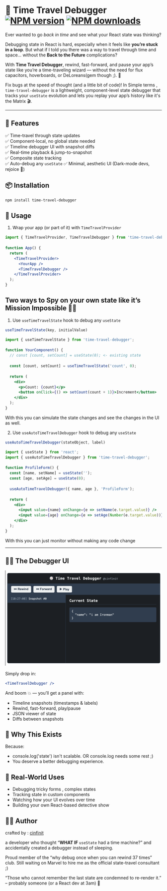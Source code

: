 
# 🧭 Time Travel Debugger [![NPM version](https://img.shields.io/npm/v/time-travel-debugger.svg?style=flat)](https://www.npmjs.com/package/time-travel-debugger) [![NPM downloads](https://img.shields.io/npm/dm/time-travel-debugger.svg?style=flat)](https://npmjs.org/package/time-travel-debugger)

Ever wanted to go *back in time* and see what your React state was thinking?

Debugging state in React is hard, especially when it feels like **you’re stuck in a loop**. But what if I told you there was a way to travel through time and space… without the **Back to the Future** complications?

With **Time Travel Debugger**, rewind, fast-forward, and pause your app’s state like you’re a time-traveling wizard — without the need for flux capacitors, hoverboards, or DeLoreans(gem though ;). 🌌

Fix bugs at the speed of thought (and a little bit of code)!
In Simple terms , 
`time-travel-debugger` is a lightweight, component-level state debugger that tracks your `useState` evolution and lets you replay your app’s history like it's the Matrix 🎬.

---

## 🚀 Features

✅ Time-travel through state updates  
✅ Component-local, no global state needed  
✅ Timeline debugger UI with snapshot diffs  
✅ Real-time playback & jump-to-snapshot  
✅ Composite state tracking  
✅ Auto-debug any `useState` 
✅ Minimal, aesthetic UI (Dark-mode devs, rejoice 🖤)

## 📦 Installation

```bash
npm install time-travel-debugger
```

## 📝 Usage
1. Wrap your app (or part of it) with `TimeTravelProvider`
```jsx
import { TimeTravelProvider, TimeTravelDebugger } from 'time-travel-debugger';

function App() {
  return (
    <TimeTravelProvider>
      <YourApp />
      <TimeTravelDebugger />
    </TimeTravelProvider>
  );
}
```


## Two ways to Spy on your own state like it’s Mission Impossible 🕵️‍♂️

1. Use `useTimeTravelState` hook to debug any `useState`
```jsx
useTimeTravelState(key, initialValue)
```

```jsx
import { useTimeTravelState } from 'time-travel-debugger';

function YourComponent() {
  // const [count, setCount] = useState(0); <- existing state

  const [count, setCount] = useTimeTravelState('count', 0);

  return (
    <div>
      <p>Count: {count}</p>
      <button onClick={() => setCount(count + 1)}>Increment</button>
    </div>
  );
}
```
With this you can simulate the state changes and see the changes in the UI as well.

2. Use `useAutoTimeTravelDebugger` hook to debug any `useState`

```jsx
useAutoTimeTravelDebugger(stateObject, label)
```

```jsx
import { useState } from 'react';
import { useAutoTimeTravelDebugger } from 'time-travel-debugger';

function ProfileForm() {
  const [name, setName] = useState('');
  const [age, setAge] = useState(0);

  useAutoTimeTravelDebugger({ name, age }, 'ProfileForm');

  return (
    <div>
      <input value={name} onChange={e => setName(e.target.value)} />
      <input value={age} onChange={e => setAge(Number(e.target.value))} />
    </div>
  );
}
```
With this you can just monitor without making any code change 

---

## 🕵️‍♀️ The Debugger UI

<img src="./demo.png" alt="time-travel-debugger Demo" width="600">

Simply drop in:
```jsx
<TimeTravelDebugger />
```

And boom 💥 —
you’ll get a panel with:
- Timeline snapshots (timestamps & labels)
- Rewind, fast-forward, play/pause
- JSON viewer of state
- Diffs between snapshots

## 🧪 Why This Exists
Because:
- console.log('state') isn't scalable. OR console.log needs some rest ;)
- You deserve a better debugging experience.

## 🤖 Real-World Uses
- Debugging tricky forms , complex states
- Tracking state in custom components
- Watching how your UI evolves over time
- Building your own React-based detective show

## 🧑‍🎨 Author

 crafted by : [cinfinit](https://github.com/cinfinit)

 a developer who thought “**WHAT IF** `useState` had a time machine?” and accidentally created a debugger instead of sleeping.

Proud member of the “why debug once when you can rewind 37 times” club.
Still waiting on Marvel to hire me as the official state-travel consultant ;)

“Those who cannot remember the last state are condemned to re-render it.” – probably someone (or a React dev at 3am) 🤷